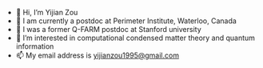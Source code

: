 - 👋 Hi, I’m Yijian Zou
- 🌱 I am currently a postdoc at Perimeter Institute, Waterloo, Canada
- 🌱 I was a former Q-FARM postdoc at Stanford university
- 👀 I’m interested in computational condensed matter theory and quantum information
- 📫 My email address is yijianzou1995@gmail.com

<!---
yijian-physics/yijian-physics is a ✨ special ✨ repository because its `README.md` (this file) appears on your GitHub profile.
You can click the Preview link to take a look at your changes.
--->
